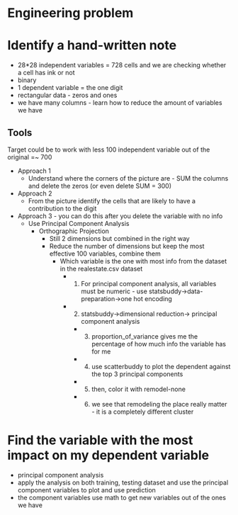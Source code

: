 # Engineering problem

# Identify a hand-written note
- 28*28 independent variables = 728 cells and we are checking whether a cell has ink or not
- binary
- 1 dependent variable = the one digit
- rectangular data - zeros and ones
- we have many columns - learn how to reduce the amount of variables we have
## Tools
Target could be to work with less 100 independent variable out of the original =~ 700
- Approach 1
    - Understand where the corners of the picture are - SUM the columns and delete the zeros (or even delete SUM = 300)
- Approach 2
    - From the picture identify the cells that are likely to have a contribution to the digit
- Approach 3 - you can do this after you delete the variable with no info
    - Use Principal Component Analysis  
        - Orthographic Projection
            - Still 2 dimensions but combined in the right way
            - Reduce the number of dimensions but keep the most effective 100 variables, combine them
                - Which variable is the one with most info from the dataset in the realestate.csv dataset
                    - 1. For principal component analysis, all variables must be numeric - use statsbuddy->data-preparation->one hot encoding
                    - 2. statsbuddy->dimensional reduction-> principal component analysis
                        - 3. proportion_of_variance gives me the percentage of how much info the variable has for me
                        - 4. use scatterbuddy to plot the dependent against the top 3 principal components
                        - 5. then, color it with remodel-none
                        - 6. we see that remodeling the place really matter - it is a completely different cluster

# Find the variable with the most impact on my dependent variable
- principal component analysis
- apply the analysis on both training, testing dataset and use the principal component variables to plot and use prediction
- the component variables use math to get new variables out of the ones we have